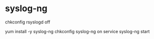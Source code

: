 # syslog-ng

chkconfig rsyslogd off

yum install -y syslog-ng
chkconfig syslog-ng on
service syslog-ng start
